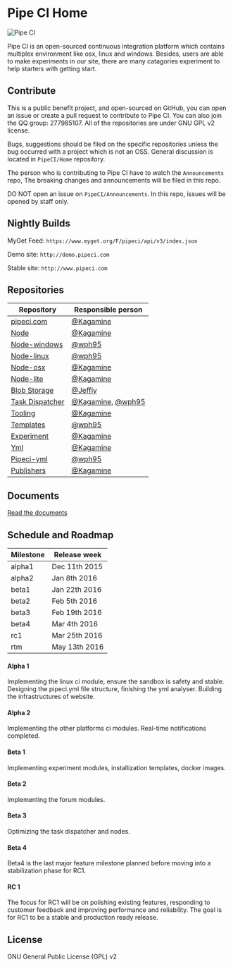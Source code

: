# Pipe CI Home

![Pipe CI](https://cloud.githubusercontent.com/assets/2216750/11240012/63778992-8e2a-11e5-90f2-3ade14c4f6dc.png)

Pipe CI is an open-sourced continuous integration platform which contains multiplex environment like osx, linux and windows. Besides, users are able to make experiments in our site, there are many catagories experiment to help starters with getting start.

## Contribute

This is a public benefit project, and open-sourced on GitHub, you can open an issue or create a pull request to contribute to Pipe CI. You can also join the QQ group: 277985107. All of the repositories are under GNU GPL v2 license.

Bugs, suggestions should be filed on the specific repositories unless the bug occurred with a project which is not an OSS. General discussion is located in `PipeCI/Home` repository.

The person who is contributing to Pipe CI have to watch the `Announcements` repo, The breaking changes and announcements will be filed in this repo.

DO NOT open an issue on `PipeCI/Announcements`. In this repo, issues will be opened by staff only.

## Nightly Builds

MyGet Feed: `https://www.myget.org/F/pipeci/api/v3/index.json`

Demo site: `http://demo.pipeci.com`

Stable site: `http://www.pipeci.com`

## Repositories

| Repository | Responsible person |
|------------|--------------------|
|[pipeci.com](https://github.com/pipeci/pipeci.com)|[@Kagamine](https://github.com/kagamine)|
|[Node](https://github.com/pipeci/node)|[@Kagamine](https://github.com/kagamine)|
|[Node-windows](https://github.com/pipeci/Node-windows)|[@wph95](https://github.com/wph95)|
|[Node-linux](https://github.com/pipeci/Node-linux)|[@wph95](https://github.com/wph95)|
|[Node-osx](https://github.com/pipeci/Node-osx)|[@Kagamine](https://github.com/kagamine)|
|[Node-lite](https://github.com/pipeci/Node-lite)|[@Kagamine](https://github.com/kagamine)|
|[Blob Storage](https://github.com/pipeci/BlobStorage)|[@Jeffiy](https://github.com/Jeffiy)|
|[Task Dispatcher](https://github.com/pipeci/taskdispatcher)|[@Kagamine](https://github.com/kagamine), [@wph95](https://github.com/wph95)|
|[Tooling](https://github.com/pipeci/Tooling)|[@Kagamine](https://github.com/kagamine)|
|[Templates](https://github.com/pipeci/Templates)|[@wph95](https://github.com/wph95)|
|[Experiment](https://github.com/pipeci/Experiment)|[@Kagamine](https://github.com/kagamine)|
|[Yml](https://github.com/pipeci/Yml)|[@Kagamine](https://github.com/wph95)|
|[Pipeci-yml](https://github.com/pipeci/Pipeci-yml)|[@wph95](https://github.com/wph95)|
|[Publishers](https://github.com/pipeci/Publishers)|[@Kagamine](https://github.com/Kagamine)|

## Documents

[Read the documents](http://pipe-ci.readthedocs.org/)

## Schedule and Roadmap

| Milestone | Release week |
|-----------|--------------|
| alpha1 | Dec 11th 2015 |
| alpha2 | Jan 8th 2016 |
| beta1 | Jan 22th 2016 |
| beta2 | Feb 5th 2016 |
| beta3 | Feb 19th 2016 |
| beta4 | Mar 4th 2016 |
| rc1 | Mar 25th 2016 |
| rtm | May 13th 2016 |

#### Alpha 1

Implementing the linux ci module, ensure the sandbox is safety and stable. Designing the pipeci.yml file structure, finishing the yml analyser. Building the infrastructures of website.

#### Alpha 2

Implementing the other platforms ci modules. Real-time notifications completed.

#### Beta 1

Implementing experiment modules, installization templates, docker images.

#### Beta 2

Implementing the forum modules.

#### Beta 3

Optimizing the task dispatcher and nodes.

#### Beta 4

Beta4 is the last major feature milestone planned before moving into a stabilization phase for RC1.

#### RC 1

The focus for RC1 will be on polishing existing features, responding to customer feedback and improving performance and reliability. The goal is for RC1 to be a stable and production ready release.

## License

GNU General Public License (GPL) v2
